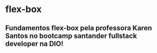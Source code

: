 # flex-box

## Fundamentos flex-box pela professora Karen Santos no bootcamp santander fullstack developer na DIO!
